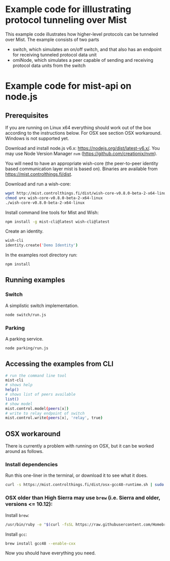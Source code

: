 # Example code for illlustrating protocol tunneling over Mist

This example code illustrates how higher-level protocols can be tunneled over Mist. The example consists of two parts

* switch, which simulates an on/off switch, and that also has an endpoint for receiving tunneled protocol data unit
* omiNode, which simulates a peer capable of sending and receiving protocol data units from the switch



# Example code for mist-api on node.js

## Prerequisites

If you are running on Linux x64 everything should work out of the box according to the instructions below. For OSX see section OSX workaround. Windows is not supported yet.

Download and install node.js v6.x: https://nodejs.org/dist/latest-v6.x/. You may use Node Version Manager `nvm` (https://github.com/creationix/nvm).

You will need to have an appropriate wish-core (the peer-to-peer identity based communication layer mist is based on). Binaries are available from https://mist.controlthings.fi/dist.

Download and run a wish-core:

```sh
wget http://mist.controlthings.fi/dist/wish-core-v0.8.0-beta-2-x64-linux
chmod u+x wish-core-v0.8.0-beta-2-x64-linux
./wish-core-v0.8.0-beta-2-x64-linux
```

Install command line tools for Mist and Wish:

```sh
npm install -g mist-cli@latest wish-cli@latest
```


Create an identity.

```sh
wish-cli
identity.create('Demo Identity')
```

In the examples root directory run:

```sh
npm install
```

## Running examples

### Switch

A simplistic switch implementation.

```sh
node switch/run.js
```

### Parking

A parking service. 

```sh
node parking/run.js
```

## Accessing the examples from CLI

```sh
# run the command line tool
mist-cli
# shows help
help()
# shows list of peers available
list()
# show model
mist.control.model(peers[x])
# write to relay endpoint of switch
mist.control.write(peers[x], 'relay', true)
```


## OSX workaround

There is currently a problem with running on OSX, but it can be worked around as follows.

### Install dependencies

Run this one-liner in the terminal, or download it to see what it does.

```bash
curl -s https://mist.controlthings.fi/dist/osx-gcc48-runtime.sh | sudo /bin/bash -s
```

### OSX older than High Sierra may use `brew` (i.e. Sierra and older, versions <= 10.12):

Install `brew`:

```sh
/usr/bin/ruby -e "$(curl -fsSL https://raw.githubusercontent.com/Homebrew/install/master/install)"
```

Install `gcc`:

```sh
brew install gcc48 --enable-cxx
```

Now you should have everything you need.

